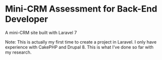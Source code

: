 # Mini-CRM Assessment for Back-End Developer

A mini-CRM site built with Laravel 7

Note: This is actually my first time to create a project in Laravel.
I only have experience with CakePHP and Drupal 8. This is what I've done so far with my research. 